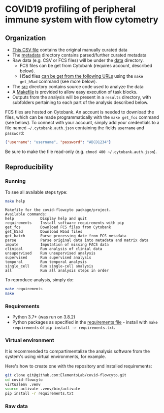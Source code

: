 # COVID19 profiling of peripheral immune system with flow cytometry


## Organization

- [This CSV file](data/original/clinical_data.joint.20200723.csv) contains the original manually curated data
- The [metadata](metadata) directory contains parsed/further curated metadata
- Raw data (e.g. CSV or FCS files) will be under the [data](data) directory.
    - FCS files can be get from Cytobank (requires account, described below).
    - H5ad files [can be get from the following URLs](metadata/h5ad_urls.json) using the `make get_h5ad` command (see more below).
- The [src](src) directory contains source code used to analyze the data
- A [Makefile](Makefile) is provided to allow easy execution of task blocks.
- Outputs from the analysis will be present in a `results` directory, with subfolders pertaining to each part of the analysis described below.


FCS files are hosted on Cytobank. An account is needed to download the files, which can be made programmatically with the `make get_fcs` command (see below).
To connect with your account, simply add your credentials to a file named `~/.cytobank.auth.json` containing the fields `username` and `password`:
```json
{"username": "username", "password": "ABCD1234"}
```
Be sure to make the file read-only (e.g. `chmod 400 ~/.cytobank.auth.json`).

## Reproducibility

### Running

To see all available steps type:
```bash
make help
```
```
Makefile for the covid-flowcyto package/project.
Available commands:
help            Display help and quit
requirements    Install software requirements with pip
get_fcs         Download FCS files from Cytobank
get_h5ad        Download H5ad files
get_batch       Parse processing date from FCS metadata
parse           Parse original data into metadata and matrix data
impute          Imputation of missing FACS data
clinical        Run analysis of clinial data
unsupervised    Run unsupervised analysis
supervised      Run supervised analysis
temporal        Run temporal analysis
single_cell     Run single-cell analysis
all             Run all analysis steps in order
```

To reproduce analysis, simply do:

```bash
make requirements
make
```

### Requirements

- Python 3.7+ (was run on 3.8.2)
- Python packages as specified in the [requirements file](requirements.txt) - install with `make requirements` or `pip install -r requirements.txt`.


### Virtual environment

It is recommended to compartimentalize the analysis software from the system's using virtual environments, for example.

Here's how to create one with the repository and installed requirements:

```bash
git clone git@github.com:ElementoLab/covid-flowcyto.git
cd covid-flowcyto
virtualenv .venv
source activate .venv/bin/activate
pip install -r requirements.txt
```

### Raw data

